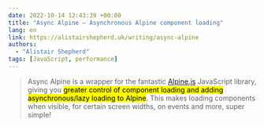 ```yaml
---
date: 2022-10-14 12:43:39 +00:00
title: "Async Alpine — Asynchronous Alpine component loading"
lang: en
link: https://alistairshepherd.uk/writing/async-alpine
authors:
  - "Alistair Shepherd"
tags: [JavaScript, performance]
---
```


> Async Alpine is a wrapper for the fantastic [Alpine.js](https://alpinejs.dev/) JavaScript library, giving you <mark>greater control of component loading and adding asynchronous/lazy loading to Alpine</mark>. This makes loading components when visible, for certain screen widths, on events and more, super simple!
